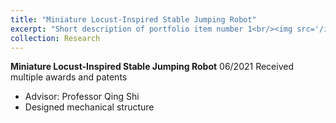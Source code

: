 ```yaml
---
title: "Miniature Locust-Inspired Stable Jumping Robot"
excerpt: "Short description of portfolio item number 1<br/><img src='/images/Jump.png'>"
collection: Research
---
```


**Miniature Locust-Inspired Stable Jumping Robot** 06/2021
Received multiple awards and patents
* Advisor: Professor Qing Shi
* Designed mechanical structure
